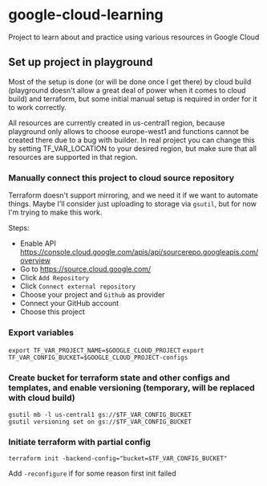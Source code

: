 # google-cloud-learning

Project to learn about and practice using various resources in Google Cloud

## Set up project in playground

Most of the setup is done (or will be done once I get there) by cloud build (playground doesn't allow a great deal of
power when it comes to cloud build) and terraform, but some initial manual setup is required in order for it to work
correctly.

All resources are currently created in us-central1 region, because playground only allows to choose europe-west1 and
functions cannot be created there due to a bug with builder. In real project you can change this by setting
TF_VAR_LOCATION to your desired region, but make sure that all resources are supported in that region.

### Manually connect this project to cloud source repository

Terraform doesn't support mirroring, and we need it if we want to automate things. Maybe I'll consider just uploading to
storage via `gsutil`, but for now I'm trying to make this work.

Steps:

- Enable API https://console.cloud.google.com/apis/api/sourcerepo.googleapis.com/overview
- Go to https://source.cloud.google.com/
- Click `Add Repository`
- Click `Connect external repository`
- Choose your project and `Github` as provider
- Connect your GitHub account
- Choose this project

### Export variables

`export TF_VAR_PROJECT_NAME=$GOOGLE_CLOUD_PROJECT`
`export TF_VAR_CONFIG_BUCKET=$GOOGLE_CLOUD_PROJECT-configs`

### Create bucket for terraform state and other configs and templates, and enable versioning (temporary, will be replaced with cloud build)

```
gsutil mb -l us-central1 gs://$TF_VAR_CONFIG_BUCKET
gsutil versioning set on gs://$TF_VAR_CONFIG_BUCKET
```

### Initiate terraform with partial config

`terraform init -backend-config="bucket=$TF_VAR_CONFIG_BUCKET"`

Add `-reconfigure` if for some reason first init failed